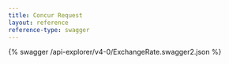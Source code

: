 ```yaml
---
title: Concur Request
layout: reference
reference-type: swagger
---
```




{% swagger /api-explorer/v4-0/ExchangeRate.swagger2.json %}
